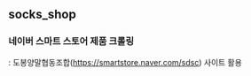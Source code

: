socks_shop
-----
### 네이버 스마트 스토어 제품 크롤링
: 도봉양말협동조합(https://smartstore.naver.com/sdsc) 사이트 활용
<br><br><br><br>
